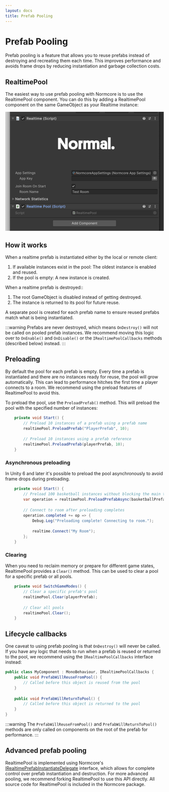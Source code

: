 ```yaml
---
layout: docs
title: Prefab Pooling
---
```

# Prefab Pooling
Prefab pooling is a feature that allows you to reuse prefabs instead of destroying and recreating them each time. This improves performance and avoids frame drops by reducing instantiation and garbage collection costs.

## RealtimePool
The easiest way to use prefab pooling with Normcore is to use the RealtimePool component. You can do this by adding a RealtimePool component on the same GameObject as your Realtime instance:

![RealtimePool component](./prefab-pooling/realtime-pool-component.png)

## How it works
When a realtime prefab is instantiated either by the local or remote client:
1. If available instances exist in the pool: The oldest instance is enabled and reused.
2. If the pool is empty: A new instance is created.

When a realtime prefab is destroyed::
1. The root GameObject is disabled instead of getting destroyed.
2. The instance is returned to its pool for future reuse.

A separate pool is created for each prefab name to ensure reused prefabs match what is being instantiated.

:::warning
Prefabs are never destroyed, which means `OnDestroy()` will not be called on pooled prefab instances. We recommend moving this logic over to `OnEnable()` and `OnDisable()` or the `IRealtimePoolCallbacks` methods (described below) instead.
:::

## Preloading
By default the pool for each prefab is empty. Every time a prefab is instantiated and there are no instances ready for reuse, the pool will grow automatically. This can lead to performance hitches the first time a player connects to a room. We recommend using the preload features of RealtimePool to avoid this.

To preload the pool, use the `PreloadPrefab()` method. This will preload the pool with the specified number of instances:

```csharp
    private void Start() {
        // Preload 10 instances of a prefab using a prefab name
        realtimePool.PreloadPrefab("PlayerPrefab", 10);

        // Preload 10 instances using a prefab reference
        realtimePool.PreloadPrefab(playerPrefab, 10);
    }
```

### Asynchronous preloading
In Unity 6 and later it's possible to preload the pool asynchronously to avoid frame drops during preloading.

```csharp
    private void Start() {
        // Preload 100 basketball instances without blocking the main thread
        var operation = realtimePool.PreloadPrefabAsync(basketballPrefab, 100);

        // Connect to room after preloading completes
        operation.completed += op => {
            Debug.Log("Preloading complete! Connecting to room.");

            realtime.Connect("My Room");
        };
    }
```

### Clearing
When you need to reclaim memory or prepare for different game states, RealtimePool provides a `Clear()` method. This can be used to clear a pool for a specific prefab or all pools.

```csharp
    private void SwitchGameModes() {
        // Clear a specific prefab's pool
        realtimePool.Clear(playerPrefab);

        // Clear all pools
        realtimePool.Clear();
    }
```

## Lifecycle callbacks
One caveat to using prefab pooling is that `OnDestroy()` will never be called. If you have any logic that needs to run when a prefab is reused or returned to the pool, we recommend using the `IRealtimePoolCallbacks` interface instead:

```csharp
public class MyComponent : MonoBehaviour, IRealtimePoolCallbacks {
    public void PrefabWillReuseFromPool() {
        // Called before this object is reused from the pool
    }

    public void PrefabWillReturnToPool() {
        // Called before this object is returned to the pool
    }
}
```

:::warning
The `PrefabWillReuseFromPool()` and `PrefabWillReturnToPool()` methods are only called on components on the root of the prefab for performance.
:::

## Advanced prefab pooling
RealtimePool is implemented using Normcore's [IRealtimePrefabInstantiateDelegate](../reference/classes/Normal.Realtime.IRealtimePrefabInstantiateDelegate.md) interface, which allows for complete control over prefab instantiation and destruction. For more advanced pooling, we recommend forking RealtimePool to use this API directly. All source code for RealtimePool is included in the Normcore package.
